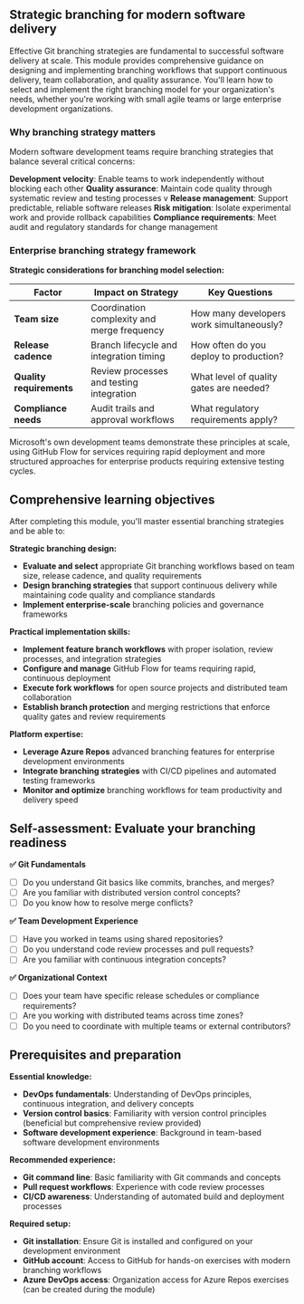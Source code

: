 ## Strategic branching for modern software delivery

Effective Git branching strategies are fundamental to successful software delivery at scale. This module provides comprehensive guidance on designing and implementing branching workflows that support continuous delivery, team collaboration, and quality assurance. You'll learn how to select and implement the right branching model for your organization's needs, whether you're working with small agile teams or large enterprise development organizations.

### Why branching strategy matters

Modern software development teams require branching strategies that balance several critical concerns:

**Development velocity**: Enable teams to work independently without blocking each other
**Quality assurance**: Maintain code quality through systematic review and testing processes v
**Release management**: Support predictable, reliable software releases
**Risk mitigation**: Isolate experimental work and provide rollback capabilities
**Compliance requirements**: Meet audit and regulatory standards for change management

### Enterprise branching strategy framework

**Strategic considerations for branching model selection:**

| **Factor**               | **Impact on Strategy**                      | **Key Questions**                        |
| ------------------------ | ------------------------------------------- | ---------------------------------------- |
| **Team size**            | Coordination complexity and merge frequency | How many developers work simultaneously? |
| **Release cadence**      | Branch lifecycle and integration timing     | How often do you deploy to production?   |
| **Quality requirements** | Review processes and testing integration    | What level of quality gates are needed?  |
| **Compliance needs**     | Audit trails and approval workflows         | What regulatory requirements apply?      |

Microsoft's own development teams demonstrate these principles at scale, using GitHub Flow for services requiring rapid deployment and more structured approaches for enterprise products requiring extensive testing cycles.

## Comprehensive learning objectives

After completing this module, you'll master essential branching strategies and be able to:

**Strategic branching design:**

- **Evaluate and select** appropriate Git branching workflows based on team size, release cadence, and quality requirements
- **Design branching strategies** that support continuous delivery while maintaining code quality and compliance standards
- **Implement enterprise-scale** branching policies and governance frameworks

**Practical implementation skills:**

- **Implement feature branch workflows** with proper isolation, review processes, and integration strategies
- **Configure and manage** GitHub Flow for teams requiring rapid, continuous deployment
- **Execute fork workflows** for open source projects and distributed team collaboration
- **Establish branch protection** and merging restrictions that enforce quality gates and review requirements

**Platform expertise:**

- **Leverage Azure Repos** advanced branching features for enterprise development environments
- **Integrate branching strategies** with CI/CD pipelines and automated testing frameworks
- **Monitor and optimize** branching workflows for team productivity and delivery speed

## Self-assessment: Evaluate your branching readiness

**✅ Git Fundamentals**

- [ ] Do you understand Git basics like commits, branches, and merges?
- [ ] Are you familiar with distributed version control concepts?
- [ ] Do you know how to resolve merge conflicts?

**✅ Team Development Experience**

- [ ] Have you worked in teams using shared repositories?
- [ ] Do you understand code review processes and pull requests?
- [ ] Are you familiar with continuous integration concepts?

**✅ Organizational Context**

- [ ] Does your team have specific release schedules or compliance requirements?
- [ ] Are you working with distributed teams across time zones?
- [ ] Do you need to coordinate with multiple teams or external contributors?

## Prerequisites and preparation

**Essential knowledge:**

- **DevOps fundamentals**: Understanding of DevOps principles, continuous integration, and delivery concepts
- **Version control basics**: Familiarity with version control principles (beneficial but comprehensive review provided)
- **Software development experience**: Background in team-based software development environments

**Recommended experience:**

- **Git command line**: Basic familiarity with Git commands and concepts
- **Pull request workflows**: Experience with code review processes
- **CI/CD awareness**: Understanding of automated build and deployment processes

**Required setup:**

- **Git installation**: Ensure Git is installed and configured on your development environment
- **GitHub account**: Access to GitHub for hands-on exercises with modern branching workflows
- **Azure DevOps access**: Organization access for Azure Repos exercises (can be created during the module)
